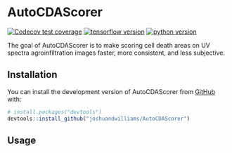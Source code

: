 
<!-- README.md is generated from README.Rmd. Please edit that file -->

# AutoCDAScorer

<!-- badges: start -->

[![Codecov test
coverage](https://codecov.io/gh/joshuandwilliams/AutoCDAScorer/branch/main/graph/badge.svg)](https://codecov.io/gh/joshuandwilliams/AutoCDAScorer)
[![tensorflow
version](https://img.shields.io/badge/tensorflow-v2.16.2-orange)](https://www.tensorflow.org/)
[![python
version](https://img.shields.io/badge/python-v3.11.11-blue)](https://www.python.org/)
<!-- badges: end -->

The goal of AutoCDAScorer is to make scoring cell death areas on UV
spectra agroinfiltration images faster, more consistent, and less
subjective.

## Installation

You can install the development version of AutoCDAScorer from
[GitHub](https://github.com/) with:

``` r
# install.packages("devtools")
devtools::install_github("joshuandwilliams/AutoCDAScorer")
```

## Usage
